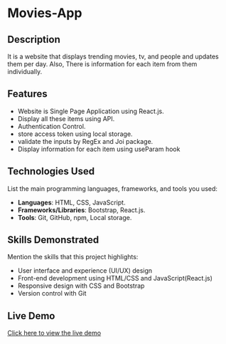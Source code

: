 # Movies-App

## Description
It is a website that displays trending movies, tv, and people and updates them per day. Also, There is information for each item from them individually.

## Features
- Website is Single Page Application using React.js.
- Display all these items using API.
- Authentication Control.
- store access token using local storage.
- validate the inputs by RegEx and Joi package.
- Display information for each item using useParam hook

## Technologies Used
List the main programming languages, frameworks, and tools you used:
- **Languages**: HTML, CSS, JavaScript.
- **Frameworks/Libraries**: Bootstrap, React.js.
- **Tools**: Git, GitHub, npm, Local storage.

## Skills Demonstrated
Mention the skills that this project highlights:
- User interface and experience (UI/UX) design
- Front-end development using HTML/CSS and JavaScript(React.js)
- Responsive design with CSS and Bootstrap
- Version control with Git

## Live Demo
[Click here to view the live demo](https://movies-app-aomn.vercel.app/)
